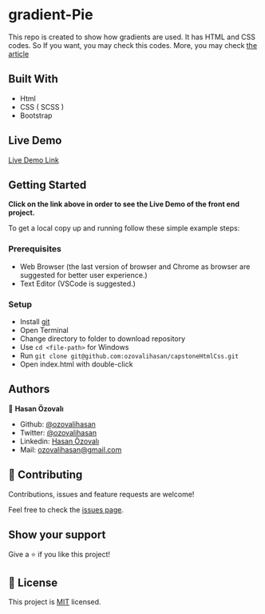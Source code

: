 ﻿# gradient-Pie

This repo is created to show how gradients are used. It has HTML and CSS codes. So If you want, you may check this codes. More, you may check  [the article](https://medium.com/@ozovalihasan/lets-make-a-pie-by-using-css-gradients-d1bca3ed88bd)



## Built With

- Html
- CSS ( SCSS )
- Bootstrap

## Live Demo

[Live Demo Link](https://rawcdn.githack.com/ozovalihasan/gradient-Pie/5a47085a6dba0258010a285242b287def357fc36/index.html)

## Getting Started

**Click on the link above in order to see the Live Demo of the front end project.**

To get a local copy up and running follow these simple example steps:

### Prerequisites

- Web Browser (the last version of browser and Chrome as browser are suggested for better user experience.)
- Text Editor (VSCode is suggested.)

### Setup

- Install [git](https://git-scm.com/downloads)
- Open Terminal
- Change directory to folder to download repository
- Use `cd <file-path>` for Windows
- Run `git clone git@github.com:ozovalihasan/capstoneHtmlCss.git`
- Open index.html with double-click

## Authors

👤 **Hasan Özovalı**

- Github: [@ozovalihasan](https://github.com/ozovalihasan)
- Twitter: [@ozovalihasan](https://twitter.com/ozovalihasan)
- Linkedin: [Hasan Özovalı](https://www.linkedin.com/in/hasan-ozovali/)
- Mail: [ozovalihasan@gmail.com](ozovalihasan@gmail.com)

## 🤝 Contributing

Contributions, issues and feature requests are welcome!

Feel free to check the [issues page](issues/).

## Show your support

Give a ⭐️ if you like this project!

## 📝 License

This project is [MIT](lic.url) licensed.
